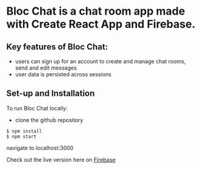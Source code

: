 # Bloc Chat is a chat room app made with Create React App and Firebase.

## Key features of Bloc Chat:
- users can sign up for an account to create and manage chat rooms, send and edit messages
- user data is persisted across sessions


## Set-up and Installation
To run Bloc Chat locally:
- clone the github repository
```
$ npm install
$ npm start

```
navigate to localhost:3000

Check out the live version here on [Firebase](https://bloc-chat-react-firebase.firebaseapp.com/)
